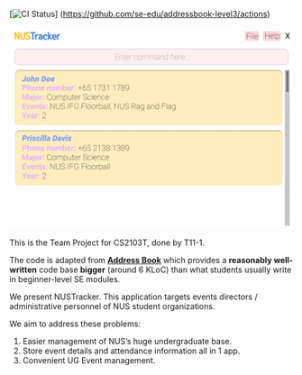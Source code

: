 [![CI Status](https://github.com/se-edu/addressbook-level3/workflows/Java%20CI/badge.svg)]
(https://github.com/se-edu/addressbook-level3/actions)

![Ui](docs/images/Ui.png)

This is the Team Project for CS2103T, done by T11-1.

The code is adapted from **[Address Book](https://se-education.org/addressbook-level3)** which provides a **reasonably
well-written** code base **bigger** (around 6 KLoC) than what students usually write in beginner-level SE modules.

We present NUSTracker. This application targets events directors / administrative personnel of NUS student organizations.

We aim to address these problems:
1. Easier management of NUS’s huge undergraduate base.
2. Store event details and attendance information all in 1 app.
3. Convenient UG Event management.

